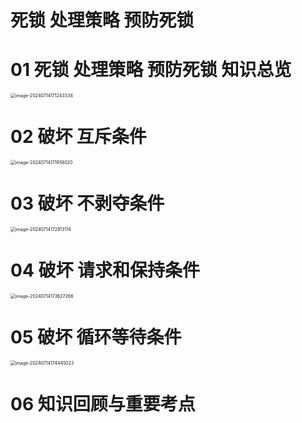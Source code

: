 # 死锁 处理策略 预防死锁



# 01 死锁 处理策略 预防死锁 知识总览

<img src="https://cvp.oss-cn-shanghai.aliyuncs.com/picgo/202407141712812.png" alt="image-20240714171243334" style="zoom:50%;" />



# 02 破坏 互斥条件

<img src="https://cvp.oss-cn-shanghai.aliyuncs.com/picgo/202407141719289.png" alt="image-20240714171958020" style="zoom:50%;" />



# 03 破坏 不剥夺条件

<img src="https://cvp.oss-cn-shanghai.aliyuncs.com/picgo/202407141729407.png" alt="image-20240714172913114" style="zoom:50%;" />



# 04 破坏 请求和保持条件

<img src="https://cvp.oss-cn-shanghai.aliyuncs.com/picgo/202407141736380.png" alt="image-20240714173627266" style="zoom:50%;" />



# 05 破坏 循环等待条件

<img src="https://cvp.oss-cn-shanghai.aliyuncs.com/picgo/202407141744163.png" alt="image-20240714174445023" style="zoom:50%;" />



# 06 知识回顾与重要考点

